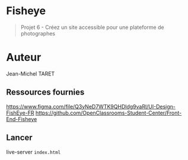 # Fisheye
> Projet 6 - Créez un site accessible pour une plateforme de photographes

# Auteur
Jean-Michel TARET

## Ressources fournies
https://www.figma.com/file/Q3yNeD7WTK9QHDldg9vaRl/UI-Design-FishEye-FR
https://github.com/OpenClassrooms-Student-Center/Front-End-Fisheye

## Lancer
live-server `index.html`